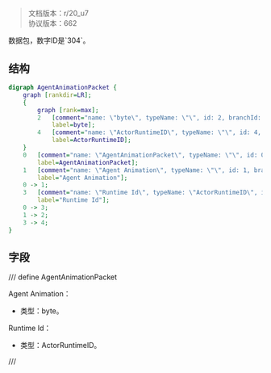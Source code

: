 # <!-- md:samp AgentAnimationPacket -->

> 文档版本：r/20_u7<br/>协议版本：662

<!-- md:samp AgentAnimationPacket -->数据包，数字ID是`304`。

## 结构

```dot
digraph AgentAnimationPacket {
	graph [rankdir=LR];
	{
		graph [rank=max];
		2	[comment="name: \"byte\", typeName: \"\", id: 2, branchId: 0, recurseId: -1, attributes: 512, notes: \"\"",
			label=byte];
		4	[comment="name: \"ActorRuntimeID\", typeName: \"\", id: 4, branchId: 0, recurseId: -1, attributes: 512, notes: \"\"",
			label=ActorRuntimeID];
	}
	0	[comment="name: \"AgentAnimationPacket\", typeName: \"\", id: 0, branchId: 304, recurseId: -1, attributes: 0, notes: \"\"",
		label=AgentAnimationPacket];
	1	[comment="name: \"Agent Animation\", typeName: \"\", id: 1, branchId: 0, recurseId: -1, attributes: 0, notes: \"\"",
		label="Agent Animation"];
	0 -> 1;
	3	[comment="name: \"Runtime Id\", typeName: \"ActorRuntimeID\", id: 3, branchId: 0, recurseId: -1, attributes: 256, notes: \"\"",
		label="Runtime Id"];
	0 -> 3;
	1 -> 2;
	3 -> 4;
}

```

## 字段

/// define
AgentAnimationPacket

Agent Animation：<!-- md:samp byte -->

- 类型：byte。

Runtime Id：[<!-- md:samp ActorRuntimeID -->](refs/protocols/types/ActorRuntimeID.md)

- 类型：ActorRuntimeID。


///
